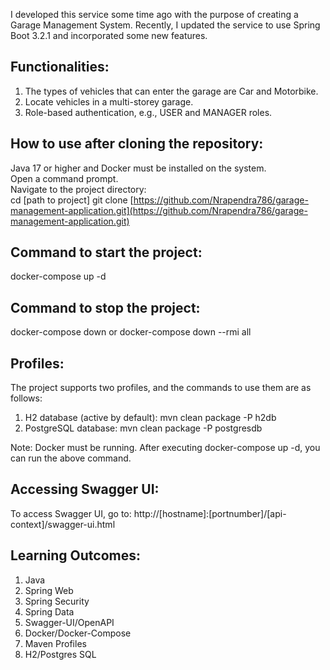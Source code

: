 I developed this service some time ago with the purpose of creating a Garage Management System. 
Recently, I updated the service to use Spring Boot 3.2.1 and incorporated some new features.

## Functionalities:
1) The types of vehicles that can enter the garage are Car and Motorbike. <br/>
2) Locate vehicles in a multi-storey garage.
3) Role-based authentication, e.g., USER and MANAGER roles.

## How to use after cloning the repository:
Java 17 or higher and Docker must be installed on the system. <br/>
Open a command prompt. <br/>
Navigate to the project directory: <br/>
cd [path to project] git clone [https://github.com/Nrapendra786/garage-management-application.git](https://github.com/Nrapendra786/garage-management-application.git)

## Command to start the project:
docker-compose up -d

## Command to stop the project:
docker-compose down or docker-compose down --rmi all

## Profiles:
The project supports two profiles, and the commands to use them are as follows:

1) H2 database (active by default):
mvn clean package -P h2db
2) PostgreSQL database:
mvn clean package -P postgresdb

Note: Docker must be running. After executing docker-compose up -d, you can run the above command.

## Accessing Swagger UI:

To access Swagger UI, go to:
http://[hostname]:[portnumber]/[api-context]/swagger-ui.html

## Learning Outcomes:
1) Java <br/>
2) Spring Web <br/>
3) Spring Security <br/>
4) Spring Data <br/>
5) Swagger-UI/OpenAPI <br/>
6) Docker/Docker-Compose <br/>
7) Maven Profiles <br/>
8) H2/Postgres SQL <br/>
